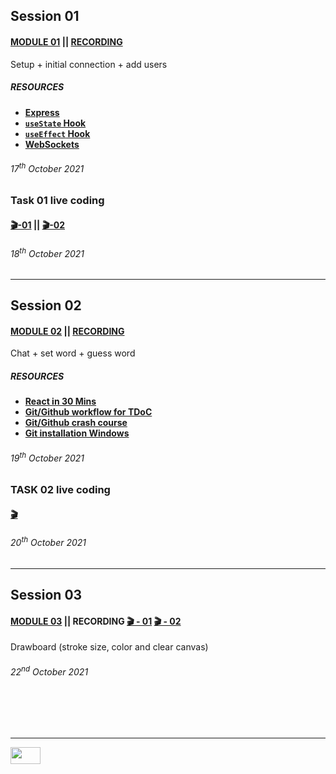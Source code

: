 ## Session 01
#### [MODULE 01](MODULE_01.md) || [RECORDING](https://drive.google.com/file/d/1kYjH6C8i0gLL-tvlEO19sit3jUgJADeY/view?usp=sharing)
Setup + initial connection + add users
##### RESOURCES

+ [**Express**](https://youtu.be/2ojkb44XObc)
+ [**`useState` Hook**](https://youtu.be/O6P86uwfdR0)
+ [**`useEffect` Hook**](https://youtu.be/0ZJgIjIuY7U)
+ [**WebSockets**](https://youtu.be/1BfCnjr_Vjg)

###### 17<sup>th</sup> October 2021

### Task 01 live coding
#### [🎬-01](https://drive.google.com/file/d/1eEXNYc6r2EDlJfJHPWPQN8NG3WV1bDeF/view?usp=sharing) || [🎬-02](https://drive.google.com/file/d/1lhyoHuxqPJUc8Hga69Qxlts6PDDMCmv6/view?usp=sharing)
###### 18<sup>th</sup> October 2021

___
## Session 02
#### [MODULE 02](MODULE_02.md) || [RECORDING](https://drive.google.com/file/d/19OIzHN0KT2rzYJS3_2gNlSmKk9ssdZ9Z/view?usp=sharing)
Chat + set word + guess word
##### RESOURCES

+ [**React in 30 Mins**](https://youtu.be/hQAHSlTtcmY)
+ [**Git/Github workflow for TDoC**](https://youtu.be/PdYCtnmxWTM)
+ [**Git/Github crash course**](https://youtu.be/p_MgO3Vyoqw)
+ [**Git installation Windows**](https://youtu.be/u4HKGWhpoCQ)

###### 19<sup>th</sup> October 2021

### TASK 02 live coding

#### [🎬](https://drive.google.com/file/d/1itBSW2OAzUJN-HVDGVsm3FUebLGc5t1o/view?usp=sharing)
###### 20<sup>th</sup> October 2021

___
## Session 03
#### [MODULE 03](MODULE_03.md) || RECORDING [🎬 - 01](https://drive.google.com/file/d/1xsNSSXa3RFE-pr2Hl-Kc6OLkvVqriH8Q/view?usp=sharing) [🎬 - 02](https://drive.google.com/file/d/1kYg6PIbFRMQZ112Ck0KI0uwatsl56i6V/view?usp=sharing)
Drawboard (stroke size, color and clear canvas)

###### 22<sup>nd</sup> October 2021


<br><br><br>

___

<a href="https://drive.google.com/drive/folders/1t5cgmSXuiE54nZ-Qxrr2Wc0fjaikLxt-?usp=sharing" title="Sketchio Drive Folder"><img src="https://user-images.githubusercontent.com/77384412/137633724-9cbce093-113a-40a7-adef-d356be79b0ad.png" alt="" width="48" height="27"></a>
